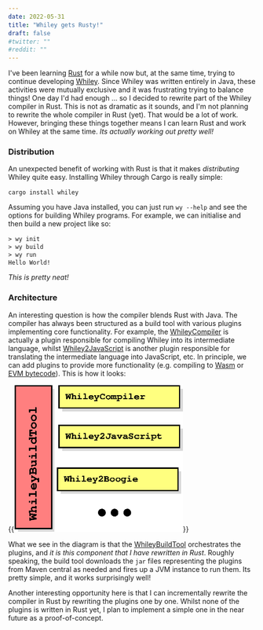```yaml
---
date: 2022-05-31
title: "Whiley gets Rusty!"
draft: false
#twitter: ""
#reddit: ""
---
```


I've been learning [Rust](https://www.rust-lang.org/) for a while now
but, at the same time, trying to continue developing
[Whiley](https://whiley.org).  Since Whiley was written entirely in
Java, these activities were mutually exclusive and it was frustrating
trying to balance things!  One day I'd had enough ... so I decided to
rewrite part of the Whiley compiler in Rust.  This is not as dramatic
as it sounds, and I'm not planning to rewrite the whole compiler in
Rust (yet).  That would be a lot of work.  However, bringing these
things together means I can learn Rust and work on Whiley at the same
time.  _Its actually working out pretty well!_

### Distribution

An unexpected benefit of working with Rust is that it makes
_distributing_ Whiley quite easy.  Installing Whiley through Cargo is
really simple:

```
cargo install whiley
```

Assuming you have Java installed, you can just run `wy --help` and see
the options for building Whiley programs.  For example, we can
initialise and then build a new project like so:

```
> wy init
> wy build
> wy run
Hello World!
```

_This is pretty neat!_

### Architecture

An interesting question is how the compiler blends Rust with Java.
The compiler has always been structured as a build tool with various
plugins implementing core functionality.  For example, the
[WhileyCompiler](https://github.com/Whiley/WhileyCompiler) is actually
a plugin responsible for compiling Whiley into its intermediate
language, whilst
[Whiley2JavaScript](https://github.com/Whiley/Whiley2JavaScript) is
another plugin responsible for translating the intermediate language
into JavaScript, etc.  In principle, we can add plugins to provide
more functionality (e.g. compiling to
[Wasm](https://en.wikipedia.org/wiki/WebAssembly) or [EVM
bytecode](https://en.wikipedia.org/wiki/Ethereum#Virtual_machine)).
This is how it looks:

{{<img class="text-center" src="/images/2022/WhileyCompilerOverview.png" height="300px" alt="Architectural diagram of Whiley compiler.">}}

What we see in the diagram is that the
[WhileyBuildTool](https://github.com/Whiley/WhileyBuildTool)
orchestrates the plugins, and _it is this component that I have
rewritten in Rust_.  Roughly speaking, the build tool downloads the
`jar` files representing the plugins from Maven central as needed and
fires up a JVM instance to run them.  Its pretty simple, and it works
surprisingly well!

Another interesting opportunity here is that I can incrementally
rewrite the compiler in Rust by rewriting the plugins one by one.
Whilst none of the plugins is written in Rust yet, I plan to implement
a simple one in the near future as a proof-of-concept.
